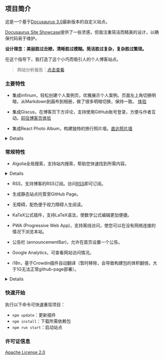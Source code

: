 ## 项目简介

这是一个基于[Docusaurus 3.0](https://docusaurus.io/)最新版本的自定义站点。

[Docusaurus Site Showcase](https://docusaurus.io/showcase)提供了一些灵感，但我注重简洁而精美的设计，以确保代码易于维护。

**设计理念：美丽胜过丑陋，清晰胜过模糊。简洁胜过复杂，复杂胜过繁琐。**

在这个指导下，我打造了这个小巧而吸引人的个人博客站点。

> 网站分析报告：[点击查看](https://pagespeed.web.dev/)

### 主要特性

- 集成infinum，轻松创建个人案例页，优雅展示个人案例。页面左上角切换明暗，从Markdown到画布到相册，做了很多明暗切换，保持一致。 [体验](https://jiangmiemie.com/)

- 集成Giscus，在博客页下方评论，支持使用GitHub账号登录，方便与作者互动。[前往博客页体验](https://jiangmiemie.com/blog/blog/)

- 集成React Photo Album，构建独特的旅行照片墙。[直达照片墙](https://jiangmiemie.com/gallery/)
<details>
点击照片可放大并展示照片描述，支持多种布局、按标签筛选、点击单独查看、显示图片大小与描述、前后预览、图片放大、缩小等功能。`src\pages\gallery\index.js`中的 `photos` 字段为相册图片，可按需自定义。
</details>

### 常规特性

- Algolia全局搜索，支持站内搜索，帮助您快速找到所需内容。
<details>
获取Algolia的 `Application ID` 和 `Search-Only API Key`，并填入 `docusaurus.config.js` 的 `algolia` 字段。

添加搜索框：
```javascript
navbar: {
  title: '首页',
  hideOnScroll: true,
  items: [
    // 搜索框
    {
      type: 'search',
      position: 'right',
    },
  ]
},
```
</details>

- RSS，支持博客的RSS订阅。访问[RSS](https://jiangmiemie.com/blog/rss.xml)即可订阅。

- 生成静态站点托管至GitHub Page。

- 无障碍，配色便于视力障碍人生阅读。

- KaTeX公式插件，支持LaTeX语法，使数学公式编辑更加便捷。

- PWA (Progressive Web App)，支持离线访问，使您可以在没有网络连接的情况下浏览本站。

- 公告栏 (announcementBar)，允许在首页设置一个公告。

- Google Analytics，可查看网站访问情况。

- i18n，基于Crowdin插件自动翻译（暂时移除，会导致构建包的体积翻倍，大于1G无法正常github-page部署）。

<details>
获取谷歌分析代码，并填入 `docusaurus.config.js` 的 `googleAnalytics` 字段。
</details>

### 快速开始

执行以下命令可快速重现项目：

- `npm update`：更新插件
- `npm install`：下载所需依赖包
- `npm run start`：启动站点

### 许可证信息

[Apache License 2.0](LICENSE)